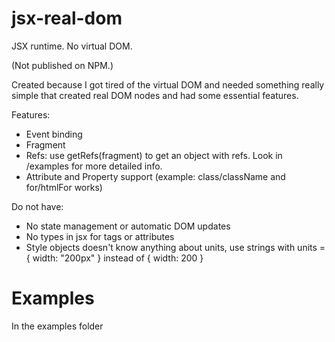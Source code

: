# jsx-real-dom

JSX runtime. No virtual DOM.

(Not published on NPM.)

Created because I got tired of the virtual DOM and needed something really simple that created real DOM nodes and had some essential features.

Features:

-   Event binding
-   Fragment
-   Refs: use getRefs(fragment) to get an object with refs. Look in /examples for more detailed info.
-   Attribute and Property support (example: class/className and for/htmlFor works)

Do not have:

-   No state management or automatic DOM updates
-   No types in jsx for tags or attributes
-   Style objects doesn't know anything about units, use strings with units = { width: "200px" } instead of { width: 200 }

# Examples

In the examples folder

